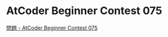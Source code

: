 AtCoder Beginner Contest 075
===

[問題 - AtCoder Beginner Contest 075](https://atcoder.jp/contests/abc075/tasks)